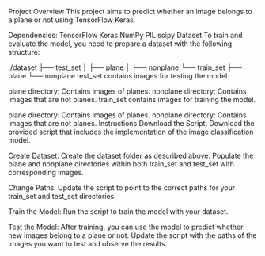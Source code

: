 Project Overview
This project aims to predict whether an image belongs to a plane or not using TensorFlow Keras.

Dependencies:
TensorFlow
Keras
NumPy
PIL
scipy
Dataset
To train and evaluate the model, you need to prepare a dataset with the following structure:

./dataset
├── test_set
│ ├── plane
│ └── nonplane
└── train_set
├── plane
└── nonplane
test_set contains images for testing the model.

plane directory: Contains images of planes.
nonplane directory: Contains images that are not planes.
train_set contains images for training the model.

plane directory: Contains images of planes.
nonplane directory: Contains images that are not planes.
Instructions
Download the Script: Download the provided script that includes the implementation of the image classification model.

Create Dataset: Create the dataset folder as described above. Populate the plane and nonplane directories within both train_set and test_set with corresponding images.

Change Paths: Update the script to point to the correct paths for your train_set and test_set directories.

Train the Model: Run the script to train the model with your dataset.

Test the Model: After training, you can use the model to predict whether new images belong to a plane or not. Update the script with the paths of the images you want to test and observe the results.
